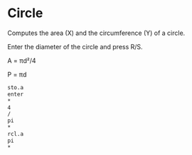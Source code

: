 # Circle

Computes the area (X) and the circumference (Y) of a circle.

Enter the diameter of the circle and press R/S.

A = πd²/4

P = πd

```txt
sto.a
enter
*
4
/
pi
*
rcl.a
pi
*
```